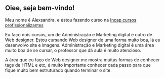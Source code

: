 ## Oiee, seja bem-vindo!
Meu nome é Alexsandra, e estou fazendo curso na <a href="https://www.incapcursos.com/">Incap cursos profissionalizantes</a></p> 
Eu faço dois cursos, um de Administração e Marketing digital e outro de Web designer.
Estou cursando Web designer de uma forma muito boa, lá eu desenvolvo site e imagens.
Administração e Marketing digital é uma área muito boa de se cursar, o professor que dá aula é muito atencioso.

A área que eu faço de Web designer me mostra muitas formas de conhecer tags de HTML e etc, é muito importante conhecer cada passo para que fique muito bem estruturado quando terminar o site.
<!--
**Alexxszq/Alexxszq** is a ✨ _special_ ✨ repository because its `README.md` (this file) appears on your GitHub profile.

Here are some ideas to get you started:

- 🔭 I’m currently working on ...
- 🌱 I’m currently learning ...
- 👯 I’m looking to collaborate on ...
- 🤔 I’m looking for help with ...
- 💬 Ask me about ...
- 📫 How to reach me: ...
- 😄 Pronouns: ...
- ⚡ Fun fact: ...
-->
